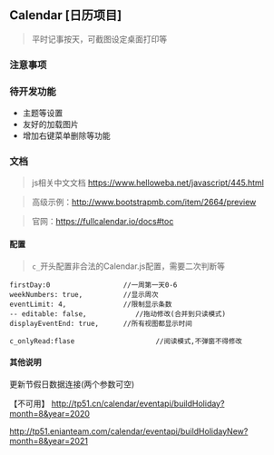 ## Calendar [日历项目]

> 平时记事按天，可截图设定桌面打印等



### 注意事项




### 待开发功能

- 主题等设置
- 友好的加载图片
- 增加右键菜单删除等功能



### 文档

> js相关中文文档 https://www.helloweba.net/javascript/445.html

> 高级示例：http://www.bootstrapmb.com/item/2664/preview

> 官网：https://fullcalendar.io/docs#toc


#### 配置

> `c_`开头配置非合法的Calendar.js配置，需要二次判断等

```
firstDay:0                  //一周第一天0-6
weekNumbers: true,          //显示周次
eventLimit: 4,              //限制显示条数 
-- editable: false,            //拖动修改(合并到只读模式)
displayEventEnd: true,      //所有视图都显示时间

c_onlyRead:flase                    //阅读模式,不弹窗不得修改
```

#### 其他说明

更新节假日数据连接(两个参数可空)

【不可用】 http://tp51.cn/calendar/eventapi/buildHoliday?month=8&year=2020

http://tp51.enianteam.com/calendar/eventapi/buildHolidayNew?month=8&year=2021